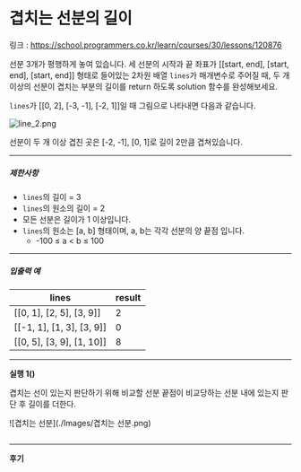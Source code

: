 ﻿

# 겹치는 선분의 길이

링크 : https://school.programmers.co.kr/learn/courses/30/lessons/120876

선분 3개가 평행하게 놓여 있습니다. 세 선분의 시작과 끝 좌표가 [[start, end], [start, end], [start, end]] 형태로 들어있는 2차원 배열  `lines`가 매개변수로 주어질 때, 두 개 이상의 선분이 겹치는 부분의 길이를 return 하도록 solution 함수를 완성해보세요.

`lines`가 [[0, 2], [-3, -1], [-2, 1]]일 때 그림으로 나타내면 다음과 같습니다.

![line_2.png](https://grepp-programmers.s3.ap-northeast-2.amazonaws.com/files/production/e4122d8b-9ce2-49ce-a360-3d1284babd8a/line_2.png)

선분이 두 개 이상 겹친 곳은 [-2, -1], [0, 1]로 길이 2만큼 겹쳐있습니다.

----------

##### 제한사항

-   `lines`의 길이 = 3
-   `lines`의 원소의 길이 = 2
-   모든 선분은 길이가 1 이상입니다.
-   `lines`의 원소는 [a, b] 형태이며, a, b는 각각 선분의 양 끝점 입니다.
    -   -100 ≤ a < b ≤ 100

----------

##### 입출력 예
|lines|result|
|-|-|
|[[0, 1], [2, 5], [3, 9]]|2|
|[[-1, 1], [1, 3], [3, 9]]|0|
|[[0, 5], [3, 9], [1, 10]]|8|

---
**실행 1()**

겹치는 선이 있는지 판단하기 위해 비교할 선분 끝점이 비교당하는 선분 내에 있는지 판단 후 길이를 더한다.

![겹치는 선분](./Images/겹치는 선분.png)

```csharp

```

---
**후기**

